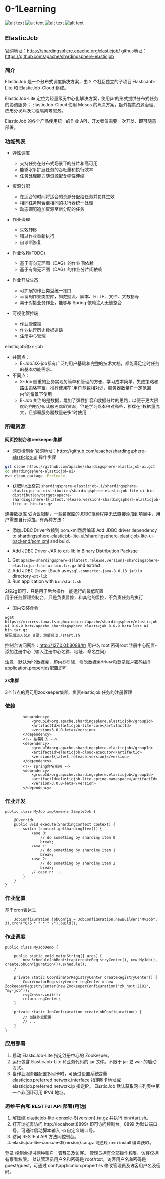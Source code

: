 # 0-1Learning

![alt text](../static/common/svg/luoxiaosheng.svg "公众号")
![alt text](../static/common/svg/luoxiaosheng_learning.svg "学习")
![alt text](../static/common/svg/luoxiaosheng_wechat.svg "微信")
![alt text](../static/common/svg/luoxiaosheng_gitee.svg "码云")

## ElasticJob
官网地址：https://shardingsphere.apache.org/elasticjob/
github地址：https://github.com/apache/shardingsphere-elasticjob

### 简介
ElasticJob 是一个分布式调度解决方案，由 2 个相互独立的子项目 ElasticJob-Lite 和 ElasticJob-Cloud 组成。

ElasticJob-Lite 定位为轻量级无中心化解决方案，使用jar的形式提供分布式任务的协调服务；
ElasticJob-Cloud 使用 Mesos 的解决方案，额外提供资源治理、应用分发以及进程隔离等服务。

ElasticJob 的各个产品使用统一的作业 API，开发者仅需要一次开发，即可随意部署。

### 功能列表
- 弹性调度
  - 支持任务在分布式场景下的分片和高可用
  - 能够水平扩展任务的吞吐量和执行效率
  - 任务处理能力随资源配备弹性伸缩

- 资源分配
  - 在适合的时间将适合的资源分配给任务并使其生效
  - 相同任务聚合至相同的执行器统一处理
  - 动态调配追加资源至新分配的任务

- 作业治理
  - 失效转移
  - 错过作业重新执行
  - 自诊断修复

- 作业依赖(TODO)
  - 基于有向无环图（DAG）的作业间依赖
  - 基于有向无环图（DAG）的作业分片间依赖
  
- 作业开放生态
  - 可扩展的作业类型统一接口
  - 丰富的作业类型库，如数据流、脚本、HTTP、文件、大数据等
  - 易于对接业务作业，能够与 Spring 依赖注入无缝整合

- 可视化管控端
  - 作业管控端
  - 作业执行历史数据追踪
  - 注册中心管理

elasticjob和xxl-job
- 共同点： 
  - E-Job和X-job都有广泛的用户基础和完整的技术文档，都能满足定时任务的基本功能需求。
- 不同点：
  - X-Job 侧重的业务实现的简单和管理的方便，学习成本简单，失败策略和路由策略丰富。推荐使用在“用户基数相对少，服务器数量在一定范围内”的情景下使用
  - E-Job 关注的是数据，增加了弹性扩容和数据分片的思路，以便于更大限度的利用分布式服务器的资源。但是学习成本相对高些，推荐在“数据量庞大，且部署服务器数量较多”时使用


### 所需资源

#### 网页控制台和zeekeeper集群
- 网页控制台
官网地址：https://github.com/apache/shardingsphere-elasticjob-ui
操作步骤
```bash
git clone https://github.com/apache/shardingsphere-elasticjob-ui.git
cd shardingsphere-elasticjob-ui/
mvn clean package -Prelease
```
- 获取lite压缩包 `shardingsphere-elasticjob-ui/shardingsphere-elasticjob-ui-distribution/shardingsphere-elasticjob-lite-ui-bin-distribution/target/apache-shardingsphere-${latest.release.version}-shardingsphere-elasticjob-lite-ui-bin.tar.gz`

连接数据库
受协议限制，一些数据库的JDBC驱动程序无法直接添加到项目中，用户需要自行添加。有两种方法：

- 添加JDBC Driver依赖到 pom.xml然后编译
Add JDBC driver dependency to [shardingsphere-elasticjob-lite-ui/shardingsphere-elasticjob-lite-ui-backend/pom.xml](https://github.com/apache/shardingsphere-elasticjob-ui/blob/master/shardingsphere-elasticjob-lite-ui/shardingsphere-elasticjob-lite-ui-backend/pom.xml) and build.

- Add JDBC Driver JAR to ext-lib in Binary Distribution Package
1. Get `apache-shardingsphere-${latest.release.version}-shardingsphere-elasticjob-lite-ui-bin.tar.gz` and extract.
2. Add JDBC Driver (Such as `mysql-connector-java-8.0.13.jar`) to directory `ext-lib`.
3. Run application with `bin/start.sh`

2核2g即可，只是用于后台操作，能运行的最低配置	
用于任务管理控制台，只是负责启停，和其他的监控，不负责任务的执行

- 国内安装命令
```
wget https://mirrors.tuna.tsinghua.edu.cn/apache/shardingsphere/elasticjob-ui-3.0.0-beta/apache-shardingsphere-elasticjob-3.0.0-beta-lite-ui-bin.tar.gz
解压后进入bin 目录，然后启动./start.sh
```
控制台访问网址：http://127.0.0.1:8088/#/
用户名 root 密码root
注册中心配置-添加注册中心（输入注册中心名称、地址、命名空间）

注意：默认为h2数据库，即内存存储，修改数据库driver和登录账户密码操作application.properties配置即可

#### zk集群
3个节点的高可用zookeeper集群，负责elasticjob 任务的注册管理


### 依赖
```
        <dependency>
			<groupId>org.apache.shardingsphere.elasticjob</groupId>
			<artifactId>elasticjob-lite-core</artifactId>
			<version>3.0.0-beta</version>
		</dependency>
		<!-- 按需引入 -->
		<dependency>
            <groupId>org.apache.shardingsphere.elasticjob</groupId>
            <artifactId>elasticjob-cloud-executor</artifactId>
            <version>${latest.release.version}</version>
        </dependency>
        <!-- spring命名空间 -->
		<dependency>
			<groupId>org.apache.shardingsphere.elasticjob</groupId>
			<artifactId>elasticjob-lite-spring-namespace</artifactId>
			<version>3.0.0-beta</version>
		</dependency>
```

### 作业开发
```
public class MyJob implements SimpleJob {
    
    @Override
    public void execute(ShardingContext context) {
        switch (context.getShardingItem()) {
            case 0: 
                // do something by sharding item 0
                break;
            case 1: 
                // do something by sharding item 1
                break;
            case 2: 
                // do something by sharding item 2
                break;
            // case n: ...
        }
    }
}
```

### 作业配置
基于cron表达式
```
    JobConfiguration jobConfig = JobConfiguration.newBuilder("MyJob", 3).cron("0/5 * * * * ?").build();
```

### 作业调度
```
public class MyJobDemo {
    
    public static void main(String[] args) {
        new ScheduleJobBootstrap(createRegistryCenter(), new MyJob(), createJobConfiguration()).schedule();
    }
    
    private static CoordinatorRegistryCenter createRegistryCenter() {
        CoordinatorRegistryCenter regCenter = new ZookeeperRegistryCenter(new ZookeeperConfiguration("zk_host:2181", "my-job"));
        regCenter.init();
        return regCenter;
    }
    
    private static JobConfiguration createJobConfiguration() {
        // 创建作业配置
        // ...
    }
}
```


### 应用部署
1. 启动 ElasticJob-Lite 指定注册中心的 ZooKeeper。
2. 运行包含 ElasticJob-Lite 和业务代码的 jar 文件。不限于 jar 或 war 的启动方式。
3. 当作业服务器配置多网卡时，可通过设置系统变量 elasticjob.preferred.network.interface 指定网卡地址或 elasticjob.preferred.network.ip 指定IP。 ElasticJob 默认获取网卡列表中第一个非回环可用 IPV4 地址。


### 运维平台和 RESTFul API 部署(可选)
1. 解压缩 elasticjob-lite-console-${version}.tar.gz 并执行 bin\start.sh。
2. 打开浏览器访问 http://localhost:8899/ 即可访问控制台。8899 为默认端口号，可通过启动脚本输入 -p 自定义端口号。
3. 访问 RESTFul API 方法同控制台。
4. elasticjob-lite-console-${version}.tar.gz 可通过 mvn install 编译获取。

登录
控制台提供两种账户：管理员及访客。 
管理员拥有全部操作权限，访客仅拥有察看权限。 
默认管理员用户名和密码是 root/root，访客用户名和密码是 guest/guest，可通过 conf\application.properties 修改管理员及访客用户名及密码。

